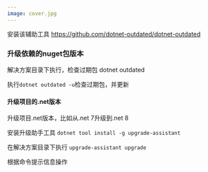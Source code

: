 ```yaml
---
image: cover.jpg
---
```


安装该辅助工具 https://github.com/dotnet-outdated/dotnet-outdated

### 升级依赖的nuget包版本

解决方案目录下执行，检查过期包  dotnet outdated 

执行```dotnet outdated -u```检查过期包，并更新


#### 升级项目的.net版本

升级项目.net版本，比如从.net 7升级到.net 8

安装升级助手工具
```dotnet tool install -g upgrade-assistant```

在解决方案目录下执行
```upgrade-assistant upgrade```

根据命令提示信息操作


